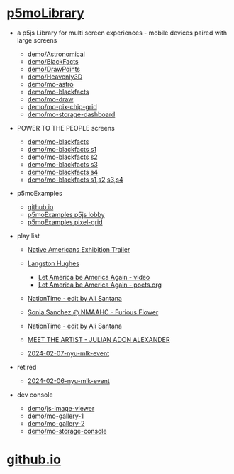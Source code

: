 # [p5moLibrary](https://github.com/molab-itp/p5moLibrary)

- a p5js Library for multi screen experiences - mobile devices paired with large screens

  - [demo/Astronomical](demo/Astronomical?v=15)
  - [demo/BlackFacts](demo/BlackFacts?v=15)
  - [demo/DrawPoints](demo/DrawPoints?v=15)
  - [demo/Heavenly3D](demo/Heavenly3D?v=15)
  - [demo/mo-astro](demo/mo-astro?v=15)
  - [demo/mo-blackfacts](demo/mo-blackfacts?v=15)
  - [demo/mo-draw](demo/mo-draw?v=15)
  - [demo/mo-pix-chip-grid](demo/mo-pix-chip-grid?v=15)
  - [demo/mo-storage-dashboard](demo/mo-storage-dashboard?v=15)

- POWER TO THE PEOPLE screens

  - [demo/mo-blackfacts](demo/mo-blackfacts?v=15)
  - [demo/mo-blackfacts s1](demo/mo-blackfacts?v=15&group=s1)
  - [demo/mo-blackfacts s2](demo/mo-blackfacts?v=15&group=s2)
  - [demo/mo-blackfacts s3](demo/mo-blackfacts?v=15&group=s3)
  - [demo/mo-blackfacts s4](demo/mo-blackfacts?v=15&group=s4)
  - [demo/mo-blackfacts s1,s2,s3,s4](demo/mo-blackfacts?v=15&group=s1,s2,s3,s4)

- p5moExamples

  - [ github.io](https://molab-itp.github.io/p5moExamples)
  - [ p5moExamples p5js lobby](https://editor.p5js.org/jht9629-nyu/sketches/vP6sWN4Cu)
  - [ p5moExamples pixel-grid](https://editor.p5js.org/jht9629-nyu/sketches/CntV1JQNp)

- play list

  - [Native Americans Exhibition Trailer](demo/BlackFacts?playlist=hpjNGTYvpxw)

  - [Langston Hughes ](demo/BlackFacts?playlist=XzI3huqpCi4)
    - [Let America be America Again - video](demo/mo-blackfacts?playlist=CFNM8GB_Yp0&title=%E2%98%85)
    - [Let America be America Again - poets.org](https://poets.org/poem/let-america-be-america-again)
  - [NationTime - edit by Ali Santana](demo/mo-blackfacts?playlist=-UtKxghWlvY&title=NationTime%20-%20ELUCID%20-%20BETAMAX&qrcode=NationTime.png)
  - [Sonia Sanchez @ NMAAHC - Furious Flower](demo/mo-blackfacts?playlist=FNLp8e-cfgk&title=Sonia%20Sanchez)
  - [NationTime - edit by Ali Santana](demo/mo-blackfacts?playlist=-UtKxghWlvY&title=NationTime%20-%20ELUCID%20-%20BETAMAX&qrcode=NationTime.png)
  - [MEET THE ARTIST - JULIAN ADON ALEXANDER](demo/mo-blackfacts?playlist=wk0La_2igws&title=MEET%20THE%20ARTIST%20-%20JULIAN%20ADON%20ALEXANDE%20-%20What%20it%20is&qrcode=JULIAN.png)

  - [2024-02-07-nyu-mlk-event](demo/mo-blackfacts?playlist=lG758MniLYg&qrcode=annoucement-01.png&title=2024-02-07-nyu-mlk-event)

- retired

  - [2024-02-06-nyu-mlk-event](demo/mo-blackfacts?playlist=zbRz5xTaLYI&qrcode=annoucement-01.png&title=2024-02-06-nyu-mlk-event)
  <!-- - [Weapons of White Destruction - TJ](demo/mo-blackfacts?playlist=ob8YQPGJiHY&title=Weapons%20of%20White%20Destruction%20-%20TJ&&qrcode=TJ.png) -->

- dev console

  - [demo/js-image-viewer](demo/js-image-viewer?v=15)
  - [demo/mo-gallery-1](demo/mo-gallery-1?v=15)
  - [demo/mo-gallery-2](demo/mo-gallery-2?v=15)
  - [demo/mo-storage-console](demo/mo-storage-console?v=15)

# [github.io](https://molab-itp.github.io/p5moLibrary/src?v=15)

<!--

- retired
  - [demo/mo-astro-host-0](demo/mo-astro-host-0?v=15)
  - [demo/mo-astro-host-1](demo/mo-astro-host-1?v=15)
  - [demo/mo-astro-remote-0](demo/mo-astro-remote-0?v=15)
  - [demo/mo-astro-remote-1](demo/mo-astro-remote-1?v=15)

  - [demo/mo-blackfacts-host](demo/mo-blackfacts-host?v=15)
  - [demo/mo-blackfacts-remote](demo/mo-blackfacts-remote?v=15)

# https://www.youtube.com/watch?v=hpjNGTYvpxw
# The Land Carries Our Ancestors: Contemporary Art by Native Americans Exhibition Trailer

 -->
